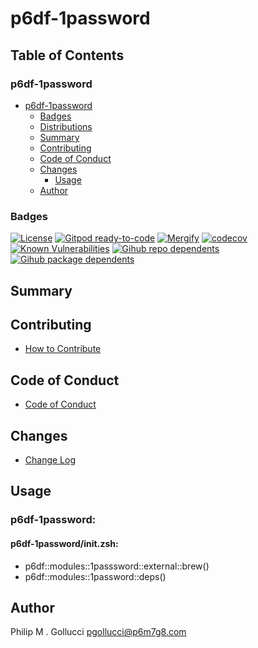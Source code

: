 # p6df-1password

## Table of Contents


### p6df-1password
- [p6df-1password](#p6df-1password)
  - [Badges](#badges)
  - [Distributions](#distributions)
  - [Summary](#summary)
  - [Contributing](#contributing)
  - [Code of Conduct](#code-of-conduct)
  - [Changes](#changes)
    - [Usage](#usage)
  - [Author](#author)

### Badges

[![License](https://img.shields.io/badge/License-Apache%202.0-yellowgreen.svg)](https://opensource.org/licenses/Apache-2.0)
[![Gitpod ready-to-code](https://img.shields.io/badge/Gitpod-ready--to--code-blue?logo=gitpod)](https://gitpod.io/#https://github.com/p6m7g8/p6df-1password)
[![Mergify](https://img.shields.io/endpoint.svg?url=https://gh.mergify.io/badges/p6m7g8/p6df-1password/&style=flat)](https://mergify.io)
[![codecov](https://codecov.io/gh/p6m7g8/p6df-1password/branch/master/graph/badge.svg?token=14Yj1fZbew)](https://codecov.io/gh/p6m7g8/p6df-1password)
[![Known Vulnerabilities](https://snyk.io/test/github/p6m7g8/p6df-1password/badge.svg?targetFile=package.json)](https://snyk.io/test/github/p6m7g8/p6df-1password?targetFile=package.json)
[![Gihub repo dependents](https://badgen.net/github/dependents-repo/p6m7g8/p6df-1password)](https://github.com/p6m7g8/p6df-1password/network/dependents?dependent_type=REPOSITORY)
[![Gihub package dependents](https://badgen.net/github/dependents-pkg/p6m7g8/p6df-1password)](https://github.com/p6m7g8/p6df-1password/network/dependents?dependent_type=PACKAGE)

## Summary

## Contributing

- [How to Contribute](CONTRIBUTING.md)

## Code of Conduct

- [Code of Conduct](https://github.com/p6m7g8/.github/blob/master/CODE_OF_CONDUCT.md)

## Changes

- [Change Log](CHANGELOG.md)

## Usage

### p6df-1password:

#### p6df-1password/init.zsh:

- p6df::modules::1passsword::external::brew()
- p6df::modules::1password::deps()



## Author

Philip M . Gollucci <pgollucci@p6m7g8.com>
